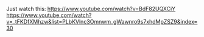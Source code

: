 Just watch this:
https://www.youtube.com/watch?v=BdF82UQXCiY
https://www.youtube.com/watch?v=_tFKDfXMhzw&list=PLbKVlnc3Omnwm_gWawnro9s7xhdMpZSZ9&index=30

